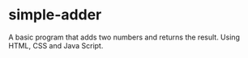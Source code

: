 # simple-adder
A basic program that adds two numbers and returns the result. Using HTML, CSS and Java Script.
